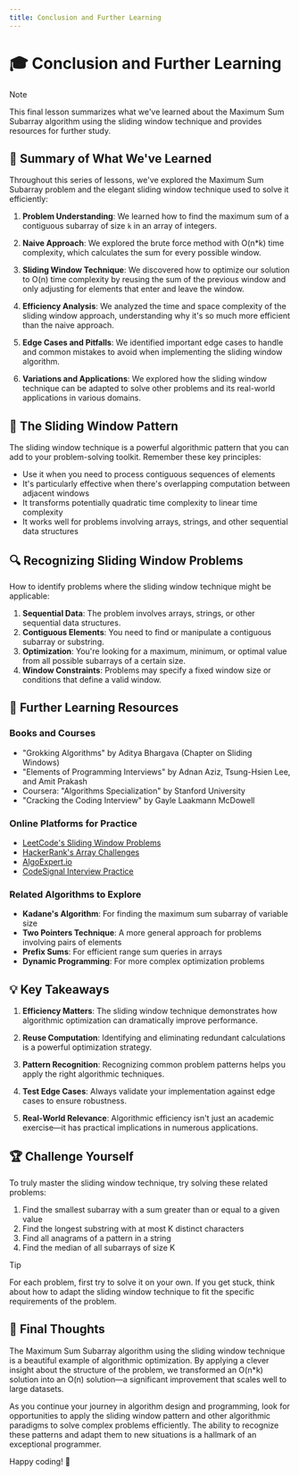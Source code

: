 ```yaml
---
title: Conclusion and Further Learning
---
```


# 🎓 Conclusion and Further Learning

> [!NOTE]
> This final lesson summarizes what we've learned about the Maximum Sum Subarray algorithm using the sliding window technique and provides resources for further study.

## 📝 Summary of What We've Learned

Throughout this series of lessons, we've explored the Maximum Sum Subarray problem and the elegant sliding window technique used to solve it efficiently:

1. **Problem Understanding**: We learned how to find the maximum sum of a contiguous subarray of size `k` in an array of integers.

2. **Naive Approach**: We explored the brute force method with O(n*k) time complexity, which calculates the sum for every possible window.

3. **Sliding Window Technique**: We discovered how to optimize our solution to O(n) time complexity by reusing the sum of the previous window and only adjusting for elements that enter and leave the window.

4. **Efficiency Analysis**: We analyzed the time and space complexity of the sliding window approach, understanding why it's so much more efficient than the naive approach.

5. **Edge Cases and Pitfalls**: We identified important edge cases to handle and common mistakes to avoid when implementing the sliding window algorithm.

6. **Variations and Applications**: We explored how the sliding window technique can be adapted to solve other problems and its real-world applications in various domains.

## 🧩 The Sliding Window Pattern

The sliding window technique is a powerful algorithmic pattern that you can add to your problem-solving toolkit. Remember these key principles:

- Use it when you need to process contiguous sequences of elements
- It's particularly effective when there's overlapping computation between adjacent windows
- It transforms potentially quadratic time complexity to linear time complexity
- It works well for problems involving arrays, strings, and other sequential data structures

## 🔍 Recognizing Sliding Window Problems

How to identify problems where the sliding window technique might be applicable:

1. **Sequential Data**: The problem involves arrays, strings, or other sequential data structures.
2. **Contiguous Elements**: You need to find or manipulate a contiguous subarray or substring.
3. **Optimization**: You're looking for a maximum, minimum, or optimal value from all possible subarrays of a certain size.
4. **Window Constraints**: Problems may specify a fixed window size or conditions that define a valid window.

## 🚀 Further Learning Resources

### Books and Courses

- "Grokking Algorithms" by Aditya Bhargava (Chapter on Sliding Windows)
- "Elements of Programming Interviews" by Adnan Aziz, Tsung-Hsien Lee, and Amit Prakash
- Coursera: "Algorithms Specialization" by Stanford University
- "Cracking the Coding Interview" by Gayle Laakmann McDowell

### Online Platforms for Practice

- [LeetCode's Sliding Window Problems](https://leetcode.com/tag/sliding-window/)
- [HackerRank's Array Challenges](https://www.hackerrank.com/domains/data-structures/arrays)
- [AlgoExpert.io](https://www.algoexpert.io)
- [CodeSignal Interview Practice](https://codesignal.com/interview-practice/)

### Related Algorithms to Explore

- **Kadane's Algorithm**: For finding the maximum sum subarray of variable size
- **Two Pointers Technique**: A more general approach for problems involving pairs of elements
- **Prefix Sums**: For efficient range sum queries in arrays
- **Dynamic Programming**: For more complex optimization problems

## 💡 Key Takeaways

1. **Efficiency Matters**: The sliding window technique demonstrates how algorithmic optimization can dramatically improve performance.

2. **Reuse Computation**: Identifying and eliminating redundant calculations is a powerful optimization strategy.

3. **Pattern Recognition**: Recognizing common problem patterns helps you apply the right algorithmic techniques.

4. **Test Edge Cases**: Always validate your implementation against edge cases to ensure robustness.

5. **Real-World Relevance**: Algorithmic efficiency isn't just an academic exercise—it has practical implications in numerous applications.

## 🏆 Challenge Yourself

To truly master the sliding window technique, try solving these related problems:

1. Find the smallest subarray with a sum greater than or equal to a given value
2. Find the longest substring with at most K distinct characters
3. Find all anagrams of a pattern in a string
4. Find the median of all subarrays of size K

> [!TIP]
> For each problem, first try to solve it on your own. If you get stuck, think about how to adapt the sliding window technique to fit the specific requirements of the problem.

## 🌟 Final Thoughts

The Maximum Sum Subarray algorithm using the sliding window technique is a beautiful example of algorithmic optimization. By applying a clever insight about the structure of the problem, we transformed an O(n*k) solution into an O(n) solution—a significant improvement that scales well to large datasets.

As you continue your journey in algorithm design and programming, look for opportunities to apply the sliding window pattern and other algorithmic paradigms to solve complex problems efficiently. The ability to recognize these patterns and adapt them to new situations is a hallmark of an exceptional programmer.

Happy coding! 🚀 